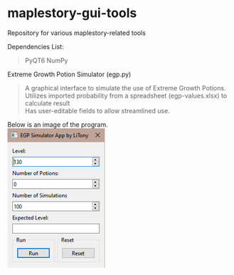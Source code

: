 # maplestory-gui-tools
Repository for various maplestory-related tools

Dependencies List:  
> PyQT6
> NumPy

Extreme Growth Potion Simulator (egp.py)
> A graphical interface to simulate the use of Extreme Growth Potions.  
> Utilizes imported probability from a spreadsheet (egp-values.xlsx) to calculate result  
> Has user-editable fields to allow streamlined use.

Below is an image of the program.  
![Picture of EGP Tool](https://github.com/LiTony/maplestory-gui-tools/blob/main/egp_example.png?raw=true)
